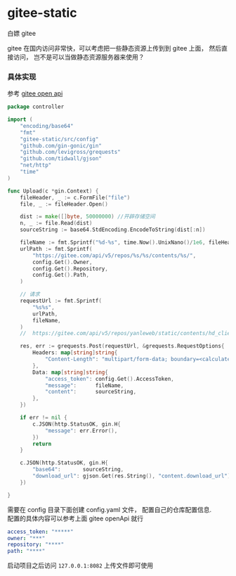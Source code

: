 # gitee-static

白嫖 gitee

gitee 在国内访问非常快，可以考虑把一些静态资源上传到到 gitee 上面， 然后直接访问， 岂不是可以当做静态资源服务器来使用？

###  具体实现
参考 [gitee open api](https://gitee.com/api/v5/swagger#/postV5ReposOwnerRepoContentsPath)

```go
package controller

import (
	"encoding/base64"
	"fmt"
	"gitee-static/src/config"
	"github.com/gin-gonic/gin"
	"github.com/levigross/grequests"
	"github.com/tidwall/gjson"
	"net/http"
	"time"
)

func Upload(c *gin.Context) {
	fileHeader, _ := c.FormFile("file")
	file, _ := fileHeader.Open()

	dist := make([]byte, 50000000) //开辟存储空间
	n, _ := file.Read(dist)
	sourceString := base64.StdEncoding.EncodeToString(dist[:n])

	fileName := fmt.Sprintf("%d-%s", time.Now().UnixNano()/1e6, fileHeader.Filename)
	urlPath := fmt.Sprintf(
		"https://gitee.com/api/v5/repos/%s/%s/contents/%s/",
		config.Get().Owner,
		config.Get().Repository,
		config.Get().Path,
	)

	// 请求
	requestUrl := fmt.Sprintf(
		"%s%s",
		urlPath,
		fileName,
	)
	//	https://gitee.com/api/v5/repos/yanleweb/static/contents/hd_client/demo-2.jpg

	res, err := grequests.Post(requestUrl, &grequests.RequestOptions{
		Headers: map[string]string{
			"Content-Length": "multipart/form-data; boundary=<calculated when request is sent>",
		},
		Data: map[string]string{
			"access_token": config.Get().AccessToken,
			"message":      fileName,
			"content":      sourceString,
		},
	})

	if err != nil {
		c.JSON(http.StatusOK, gin.H{
			"message": err.Error(),
		})
		return
	}

	c.JSON(http.StatusOK, gin.H{
		"base64":       sourceString,
		"download_url": gjson.Get(res.String(), "content.download_url").String(),
	})

}
```

需要在 config 目录下面创建 config.yaml 文件， 配置自己的仓库配置信息.                      
配置的具体内容可以参考上面 gitee openApi 就行
```yaml
access_token: "*****"
owner: "***"
repository: "****"
path: "****"
```


启动项目之后访问 `127.0.0.1:8082` 上传文件即可使用
